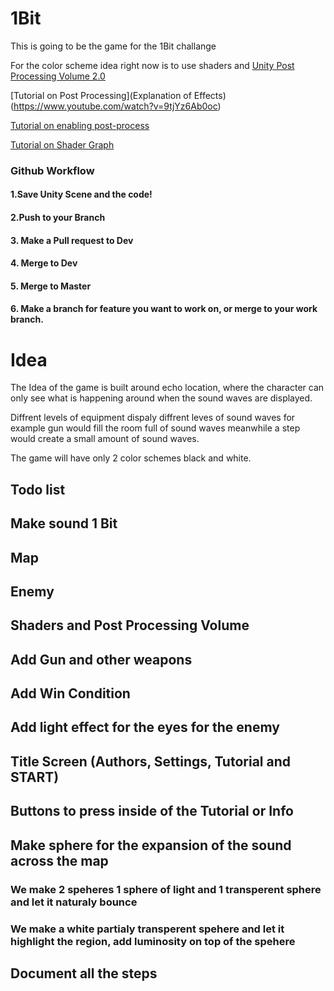# 1Bit
 
This is going to be the game for the 1Bit challange

For the color scheme idea right now is to use shaders and [Unity Post Processing Volume 2.0](https://docs.unity3d.com/Packages/com.unity.postprocessing@3.3/manual/index.html)

[Tutorial on Post Processing](Explanation of Effects)(https://www.youtube.com/watch?v=9tjYz6Ab0oc)

[Tutorial on enabling post-process](https://www.youtube.com/watch?v=_PzYAbPpK8k)

[Tutorial on Shader Graph](https://www.youtube.com/watch?v=VsUK9K6UbY4)


### Github Workflow
#### 1.Save Unity Scene and the code!
#### 2.Push to your Branch
#### 3. Make a Pull request to Dev
#### 4. Merge to Dev
#### 5. Merge to Master
#### 6. Make a branch for feature you want to work on, or merge to your work branch. 

# Idea

The Idea of the game is built around echo location, where the character can only see what is happening around when the sound waves are displayed.

Diffrent levels of equipment dispaly diffrent leves of sound waves for example gun would fill the room full of sound waves meanwhile a step would create a small amount of sound waves.

The game will have only 2 color schemes black and white.

## Todo list

## Make sound 1 Bit
## Map
## Enemy
## Shaders and Post Processing Volume
## Add Gun and other weapons
## Add Win Condition
## Add light effect for the eyes for the enemy
## Title Screen (Authors, Settings, Tutorial and START)
## Buttons to press inside of the Tutorial or Info
## Make sphere for the expansion of the sound across the map
### We make 2 speheres 1 sphere of light and 1 transperent sphere and let it naturaly bounce
### We make a white partialy transperent spehere and let it highlight the region, add luminosity on top of the spehere
## Document all the steps



